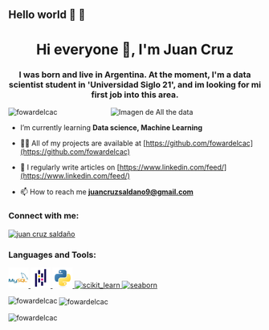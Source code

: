 ## Hello world 👋 👋

<h1 align="center">Hi everyone 👋, I'm Juan Cruz</h1>
<h3 align="center">I was born and live in Argentina. At the moment, I'm a data scientist student in 'Universidad Siglo 21', and im looking for mi first job into this area.</h3>

<img src="https://uploads-ssl.webflow.com/5c19100c2b50073e6ee69da1/60d35967a853a1b14851703b_All%20the%20data%20(1).gif" alt="Imagen de All the data" width="300" align="right" />
     
<p align="left"> <img src="https://komarev.com/ghpvc/?username=fowardelcac&label=Profile%20views&color=0e75b6&style=flat" alt="fowardelcac" /> </p>

- I’m currently learning **Data science, Machine Learning**

- 👨‍💻 All of my projects are available at [https://github.com/fowardelcac](https://github.com/fowardelcac)

- 📝 I regularly write articles on [https://www.linkedin.com/feed/](https://www.linkedin.com/feed/)

- 📫 How to reach me **juancruzsaldano9@gmail.com**

<h3 align="left">Connect with me:</h3>
<p align="left">
<a href="https://linkedin.com/in/juan cruz saldaño" target="blank"><img align="center" src="https://raw.githubusercontent.com/rahuldkjain/github-profile-readme-generator/master/src/images/icons/Social/linked-in-alt.svg" alt="juan cruz saldaño" height="30" width="40" /></a>
</p>

<h3 align="left">Languages and Tools:</h3>
<p align="left"> <a href="https://www.mysql.com/" target="_blank" rel="noreferrer"> <img src="https://raw.githubusercontent.com/devicons/devicon/master/icons/mysql/mysql-original-wordmark.svg" alt="mysql" width="40" height="40"/> </a> <a href="https://pandas.pydata.org/" target="_blank" rel="noreferrer"> <img src="https://raw.githubusercontent.com/devicons/devicon/2ae2a900d2f041da66e950e4d48052658d850630/icons/pandas/pandas-original.svg" alt="pandas" width="40" height="40"/> </a> <a href="https://www.python.org" target="_blank" rel="noreferrer"> <img src="https://raw.githubusercontent.com/devicons/devicon/master/icons/python/python-original.svg" alt="python" width="40" height="40"/> </a> <a href="https://scikit-learn.org/" target="_blank" rel="noreferrer"> <img src="https://upload.wikimedia.org/wikipedia/commons/0/05/Scikit_learn_logo_small.svg" alt="scikit_learn" width="40" height="40"/> </a> <a href="https://seaborn.pydata.org/" target="_blank" rel="noreferrer"> <img src="https://seaborn.pydata.org/_images/logo-mark-lightbg.svg" alt="seaborn" width="40" height="40"/> </a> </p>

<p><img align="left" src="https://github-readme-stats.vercel.app/api/top-langs?username=fowardelcac&show_icons=true&locale=en&layout=compact" alt="fowardelcac" /></p>

<p>&nbsp;<img align="center" src="https://github-readme-stats.vercel.app/api?username=fowardelcac&show_icons=true&locale=en" alt="fowardelcac" /></p>

<p><img align="center" src="https://github-readme-streak-stats.herokuapp.com/?user=fowardelcac&" alt="fowardelcac" /></p>
